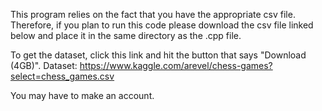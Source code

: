This program relies on the fact that you have the appropriate csv file. Therefore, if you plan to run this code please download the csv file linked below and place it in the same directory as the .cpp file.

To get the dataset, click this link and hit the button that says "Download (4GB)".
Dataset: https://www.kaggle.com/arevel/chess-games?select=chess_games.csv

You may have to make an account.
